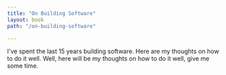 ```yaml
---
title: "On Building Software"
layout: book
path: "/on-building-software"

---
```

I've spent the last 15 years building software. Here are my thoughts on how to do it well. Well, here will be my thoughts on how to do it well, give me some time.